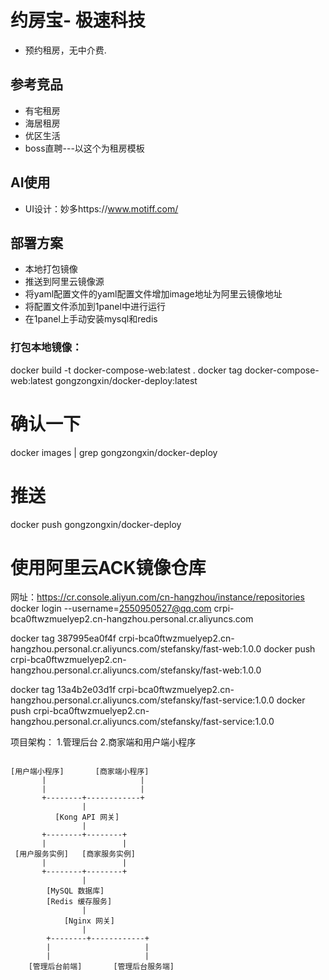 
# 约房宝- 极速科技
- 预约租房，无中介费.
## 参考竞品
- 有宅租房
- 海居租房
- 优区生活
- boss直聘---以这个为租房模板

## AI使用
- UI设计：妙多https://www.motiff.com/

## 部署方案
- 本地打包镜像
- 推送到阿里云镜像源
- 将yaml配置文件的yaml配置文件增加image地址为阿里云镜像地址
- 将配置文件添加到1panel中进行运行
- 在1panel上手动安装mysql和redis
### 打包本地镜像：
docker build -t docker-compose-web:latest .
docker tag docker-compose-web:latest gongzongxin/docker-deploy:latest

# 确认一下
docker images | grep gongzongxin/docker-deploy

# 推送
docker push gongzongxin/docker-deploy


# 使用阿里云ACK镜像仓库
网址：https://cr.console.aliyun.com/cn-hangzhou/instance/repositories
docker login --username=2550950527@qq.com crpi-bca0ftwzmuelyep2.cn-hangzhou.personal.cr.aliyuncs.com

docker tag 387995ea0f4f crpi-bca0ftwzmuelyep2.cn-hangzhou.personal.cr.aliyuncs.com/stefansky/fast-web:1.0.0
docker push crpi-bca0ftwzmuelyep2.cn-hangzhou.personal.cr.aliyuncs.com/stefansky/fast-web:1.0.0



docker tag 13a4b2e03d1f crpi-bca0ftwzmuelyep2.cn-hangzhou.personal.cr.aliyuncs.com/stefansky/fast-service:1.0.0
docker push crpi-bca0ftwzmuelyep2.cn-hangzhou.personal.cr.aliyuncs.com/stefansky/fast-service:1.0.0


项目架构： 1.管理后台 2.商家端和用户端小程序

```

[用户端小程序]       [商家端小程序]
       |                     |
       |                     |
       +--------+------------+
                |
          [Kong API 网关]
                |
       +--------+--------+
       |                 |
 [用户服务实例]   [商家服务实例]
       |                 |
       +--------+--------+
                |
        [MySQL 数据库]
        [Redis 缓存服务]
                |
            [Nginx 网关]
                |
        +--------+------------+
        |                     |
        |                     |
    [管理后台前端]       [管理后台服务端]
```
